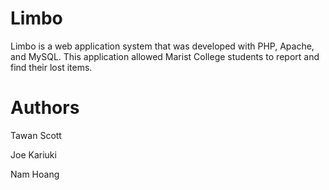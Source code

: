 # Limbo
Limbo is a web application system that was developed with PHP, Apache, and MySQL. This application allowed Marist College students to report and find their lost items.
# Authors
Tawan Scott

Joe Kariuki

Nam Hoang
